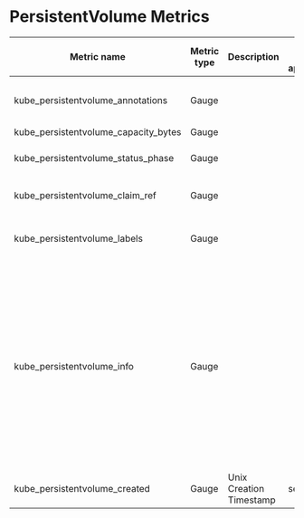 # PersistentVolume Metrics

| Metric name | Metric type | Description | Unit (where applicable) | Labels/tags | Status |
| ----------- | ----------- | ----------- | ----------- | ----------- | ------------ |
| kube_persistentvolume_annotations | Gauge | | | `persistentvolume`=&lt;persistentvolume-name&gt; <br> `annotation_PERSISTENTVOLUME_ANNOTATION`=&lt;PERSISTENTVOLUME_ANNOTATION&gt; | EXPERIMENTAL |
| kube_persistentvolume_capacity_bytes | Gauge | | | `persistentvolume`=&lt;pv-name&gt; | STABLE |
| kube_persistentvolume_status_phase | Gauge | | | `persistentvolume`=&lt;pv-name&gt; <br>`phase`=&lt;Bound\|Failed\|Pending\|Available\|Released&gt; | STABLE |
| kube_persistentvolume_claim_ref | Gauge | | | `persistentvolume`=&lt;pv-name&gt; <br>`claim_namespace`=&lt;<namespace>&gt; <br>`name`=&lt;<name>&gt; | STABLE |
| kube_persistentvolume_labels | Gauge | | | `persistentvolume`=&lt;persistentvolume-name&gt; <br> `label_PERSISTENTVOLUME_LABEL`=&lt;PERSISTENTVOLUME_LABEL&gt; | STABLE |
| kube_persistentvolume_info | Gauge | | | `persistentvolume`=&lt;pv-name&gt; <br> `storageclass`=&lt;storageclass-name&gt; <br> `gce_persistent_disk_name`=&lt;pd-name&gt; <br> `ebs_volume_id`=&lt;ebs-volume-id&gt; <br> `azure_disk_name`=&lt;azure-disk-name&gt; <br> `fc_wwids`=&lt;fc-wwids-comma-separated&gt; <br> `fc_lun`=&lt;fc-lun&gt; <br> `fc_target_wwns`=&lt;fc-target-wwns-comma-separated&gt; <br> `iscsi_target_portal`=&lt;iscsi-target-portal&gt; <br> `iscsi_iqn`=&lt;iscsi-iqn&gt; <br> `iscsi_lun`=&lt;iscsi-lun&gt; <br> `iscsi_initiator_name`=&lt;iscsi-initiator-name&gt; <br> `nfs_server`=&lt;nfs-server&gt; <br> `nfs_path`=&lt;nfs-path&gt; <br> `csi_driver`=&lt;csi-driver&gt; <br> `csi_volume_handle`=&lt;csi-volume-handle&gt; | STABLE |
| kube_persistentvolume_created | Gauge | Unix Creation Timestamp | seconds | `persistentvolume`=&lt;persistentvolume-name&gt; <br> | EXPERIMENTAL |

